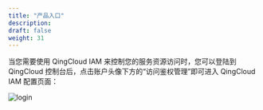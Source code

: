 ```yaml
---
title: "产品入口"
description: 
draft: false
weight: 31
---
```


当您需要使用 QingCloud IAM 来控制您的服务资源访问时，您可以登陆到 QingCloud 控制台后，点击账户头像下方的“访问鉴权管理”即可进入 QingCloud IAM 配置页面：

![login](../../_images/login.png)

